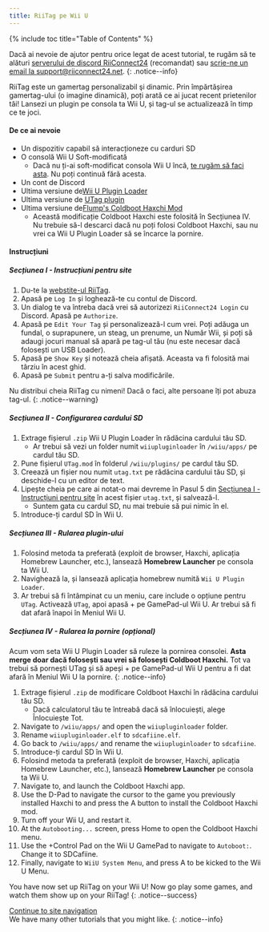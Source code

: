 ```yaml
---
title: RiiTag pe Wii U
---
```


{% include toc title="Table of Contents" %}

Dacă ai nevoie de ajutor pentru orice legat de acest tutorial, te rugăm să te alături [serverului de discord RiiConnect24](https://discord.gg/rc24) (recomandat) sau [scrie-ne un email la support@riiconnect24.net](mailto:support@riiconnect24.net).
{: .notice--info}

RiiTag este un gamertag personalizabil şi dinamic. Prin împărtășirea gamertag-ului (o imagine dinamică), poți arată ce ai jucat recent prietenilor tăi! Lansezi un plugin pe consola ta Wii U, și tag-ul se actualizează în timp ce te joci.

#### De ce ai nevoie

- Un dispozitiv capabil să interacționeze cu carduri SD
- O consolă Wii U Soft-modificată
   - Dacă nu ți-ai soft-modificat consola Wii U încă, [te rugăm să faci asta](https://wiiu.hacks.guide). Nu poți continuă fără acesta.
- Un cont de Discord
- Ultima versiune de[Wii U Plugin Loader](https://github.com/Maschell/WiiUPluginLoader/releases)
- Ultima versiune de [UTag plugin](https://github.com/RiiConnect24/UTag/releases)
- Ultima versiune de[Flump's Coldboot Haxchi Mod](https://www.dropbox.com/sh/gxkf72jia1adpyg/AACPMfGU2AyWUZmhU2awjSsca/Haxchi-CBHC%20Flump%20Mod.zip?dl=1)
   - Această modificație Coldboot Haxchi este folosită în Secțiunea IV. Nu trebuie să-l descarci dacă nu poți folosi Coldboot Haxchi, sau nu vrei ca Wii U Plugin Loader să se încarce la pornire.

#### Instrucțiuni

##### Secțiunea I - Instrucțiuni pentru site

1. Du-te la [webstite-ul RiiTag](https://tag.rc24.xyz/).
2. Apasă pe `Log In` și loghează-te cu contul de Discord.
3. Un dialog te va întreba dacă vrei să autorizezi `RiiConnect24 Login` cu Discord. Apasă pe `Authorize`.
4. Apasă pe `Edit Your Tag` și personalizează-l cum vrei. Poți adăuga un fundal, o suprapunere, un steag, un prenume, un Număr Wii, și poți să adaugi jocuri manual să apară pe tag-ul tău (nu este necesar dacă folosești un USB Loader).
5. Apasă pe `Show Key` și notează cheia afișată. Aceasta va fi folosită mai târziu în acest ghid.
6. Apasă pe `Submit` pentru a-ți salva modificările.

Nu distribui cheia RiiTag cu nimeni! Dacă o faci, alte persoane îți pot abuza tag-ul.
{: .notice--warning}

##### Secțiunea II - Configurarea cardului SD

1. Extrage fișierul `.zip` Wii U Plugin Loader în rădăcina cardului tău SD.
   - Ar trebui să vezi un folder numit `wiiupluginloader` în `/wiiu/apps/` pe cardul tău SD.
2. Pune fișierul `UTag.mod` în folderul `/wiiu/plugins/` pe cardul tău SD.
3. Creează un fișier nou numit `utag.txt` pe rădăcina cardului tău SD, și deschide-l cu un editor de text.
4. Lipește cheia pe care ai notat-o mai devreme în Pasul 5 din [Secțiunea I - Instrucțiuni pentru site](#section-i---getting-started) în acest fișier `utag.txt`, și salvează-l.
   - Suntem gata cu cardul SD, nu mai trebuie să pui nimic în el.
5. Introduce-ți cardul SD în Wii U.

##### Secțiunea III - Rularea plugin-ului

1. Folosind metoda ta preferată (exploit de browser, Haxchi, aplicația Homebrew Launcher, etc.), lansează **Homebrew Launcher** pe consola ta Wii U.
2. Navighează la, și lansează aplicația homebrew numită `Wii U Plugin Loader`.
3. Ar trebui să fi întâmpinat cu un meniu, care include o opțiune pentru `UTag`. Activează `UTag`, apoi apasă + pe GamePad-ul Wii U. Ar trebui să fi dat afară înapoi în Meniul Wii U.

##### Secțiunea IV - Rularea la pornire (opțional)

Acum vom seta Wii U Plugin Loader să ruleze la pornirea consolei. **Asta merge doar dacă folosești sau vrei să folosești Coldboot Haxchi.** Tot va trebui să pornești UTag și să apeși + pe GamePad-ul Wii U pentru a fi dat afară în Meniul Wii U la pornire.
{: .notice--info}

1. Extrage fișierul `.zip` de modificare Coldboot Haxchi în rădăcina cardului tău SD.
   - Dacă calculatorul tău te întreabă dacă să înlocuiești, alege Înlocuiește Tot.
2. Navigate to `/wiiu/apps/` and open the `wiiupluginloader` folder.
3. Rename `wiiupluginloader.elf` to `sdcafiine.elf`.
4. Go back to `/wiiu/apps/` and rename the `wiiupluginloader` to `sdcafiine`.
5. Introduce-ți cardul SD în Wii U.
6. Folosind metoda ta preferată (exploit de browser, Haxchi, aplicația Homebrew Launcher, etc.), lansează **Homebrew Launcher** pe consola ta Wii U.
6. Navigate to, and launch the Coldboot Haxchi app.
7. Use the D-Pad to navigate the cursor to the game you previously installed Haxchi to and press the A button to install the Coldboot Haxchi mod.
8. Turn off your Wii U, and restart it.
9. At the `Autobooting...` screen, press Home to open the Coldboot Haxchi menu.
10. Use the +Control Pad on the Wii U GamePad to navigate to `Autoboot:`. Change it to SDCafiine.
11. Finally, navigate to `WiiU System Menu`, and press A to be kicked to the Wii U Menu.

You have now set up RiiTag on your Wii U! Now go play some games, and watch them show up on your RiiTag!
{: .notice--success}

[Continue to site navigation](site-navigation)<br> We have many other tutorials that you might like.
{: .notice--info}

